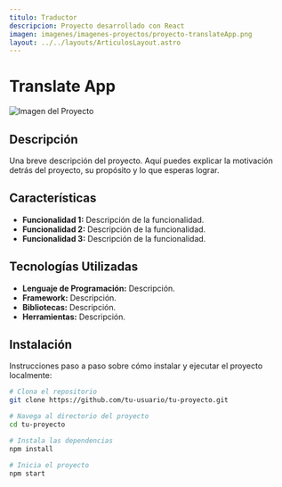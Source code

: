 ```yaml
---
titulo: Traductor
descripcion: Proyecto desarrollado con React
imagen: imagenes/imagenes-proyectos/proyecto-translateApp.png
layout: ../../layouts/ArticulosLayout.astro
---
```


# Translate App

![Imagen del Proyecto](/imagenes/imagenes-proyectos/proyecto-translateApp.png)

## Descripción

Una breve descripción del proyecto. Aquí puedes explicar la motivación detrás del proyecto, su propósito y lo que esperas lograr.

## Características

- **Funcionalidad 1:** Descripción de la funcionalidad.
- **Funcionalidad 2:** Descripción de la funcionalidad.
- **Funcionalidad 3:** Descripción de la funcionalidad.

## Tecnologías Utilizadas

- **Lenguaje de Programación:** Descripción.
- **Framework:** Descripción.
- **Bibliotecas:** Descripción.
- **Herramientas:** Descripción.

## Instalación

Instrucciones paso a paso sobre cómo instalar y ejecutar el proyecto localmente:

```bash
# Clona el repositorio
git clone https://github.com/tu-usuario/tu-proyecto.git

# Navega al directorio del proyecto
cd tu-proyecto

# Instala las dependencias
npm install

# Inicia el proyecto
npm start

